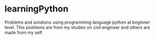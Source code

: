 # learningPython
Problems and solutions using programming language python at beginner level.
This problems are from my studies on civil engineer and others are made from my self.
